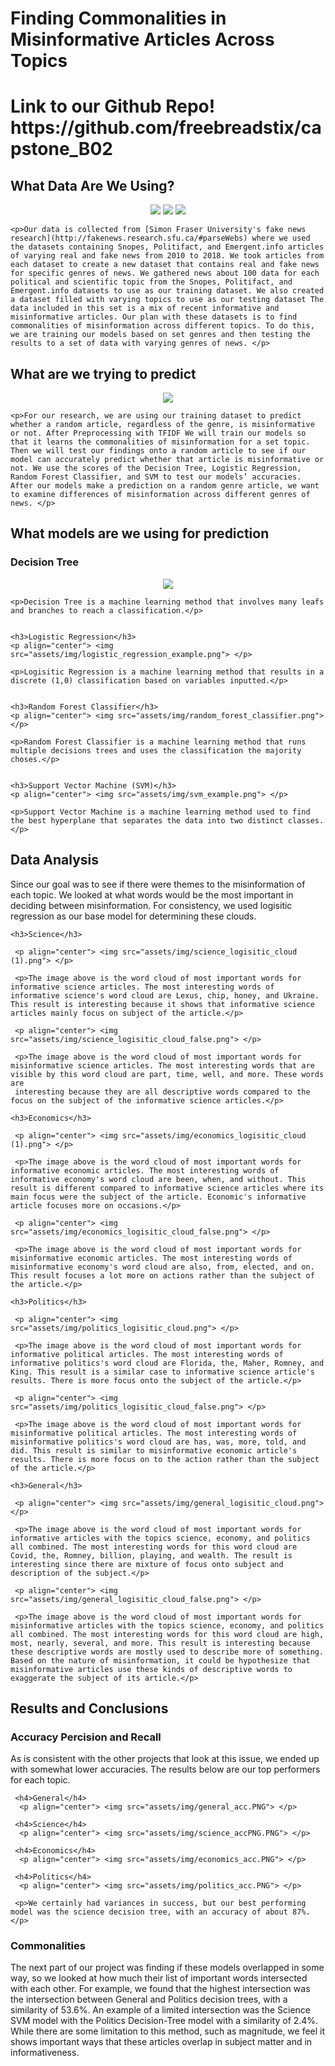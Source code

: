 <html lang="en">
 <head>
  <title>Finding Commonalities in Misinformative Articles Across Topics</title>
 </head>
 <body>
  <h1>Finding Commonalities in Misinformative Articles Across Topics</h1>
  <h1>Link to our Github Repo! https://github.com/freebreadstix/capstone_B02</h1>
   <h2>What Data Are We Using?</h2>
    <p align="center"><img src="assets/img/Snopes.png">    <img src="assets/img/Polifact.png">     <img src="assets/img/emergent.jfif"></p>

    <p>Our data is collected from [Simon Fraser University's fake news research](http://fakenews.research.sfu.ca/#parseWebs) where we used the datasets containing Snopes, Politifact, and Emergent.info articles of varying real and fake news from 2010 to 2018. We took articles from each dataset to create a new dataset that contains real and fake news for specific genres of news. We gathered news about 100 data for each political and scientific topic from the Snopes, Politifact, and Emergent.info datasets to use as our training dataset. We also created a dataset filled with varying topics to use as our testing dataset The data included in this set is a mix of recent informative and misinformative articles. Our plan with these datasets is to find commonalities of misinformation across different topics. To do this, we are training our models based on set genres and then testing the results to a set of data with varying genres of news. </p>
   <h2>What are we trying to predict</h2>
    <p align="center"> <img src="assets/img/infowars.png"> </p>

    <p>For our research, we are using our training dataset to predict whether a random article, regardless of the genre, is misinformative or not. After Preprocessing with TFIDF We will train our models so that it learns the commonalities of misinformation for a set topic. Then we will test our findings onto a random article to see if our model can accurately predict whether that article is misinformative or not. We use the scores of the Decision Tree, Logistic Regression, Random Forest Classifier, and SVM to test our models’ accuracies. After our models make a prediction on a random genre article, we want to examine differences of misinformation across different genres of news. </p>
   <h2>What models are we using for prediction</h2>
    <h3>Decision Tree </h3>
    <p align="center"> <img src="assets/img/decision_tree_example.png"> </p>

    <p>Decision Tree is a machine learning method that involves many leafs and branches to reach a classification.</p>


    <h3>Logistic Regression</h3>
    <p align="center"> <img src="assets/img/logistic_regression_example.png"> </p>

    <p>Logisitic Regression is a machine learning method that results in a discrete (1,0) classification based on variables inputted.</p>


    <h3>Random Forest Classifier</h3>
    <p align="center"> <img src="assets/img/random_forest_classifier.png"> </p>

    <p>Random Forest Classifier is a machine learning method that runs multiple decisions trees and uses the classification the majority choses.</p>


    <h3>Support Vector Machine (SVM)</h3>
    <p align="center"> <img src="assets/img/svm_example.png"> </p>

    <p>Support Vector Machine is a machine learning method used to find the best hyperplane that separates the data into two distinct classes.</p>


   <h2>Data Analysis</h2>
    <p>Since our goal was to see if there were themes to the misinformation of each topic. We looked at what words would be the most important in deciding between misinformation. For consistency, we used logisitic regression as our base model for determining these clouds.</p>

    <h3>Science</h3>

     <p align="center"> <img src="assets/img/science_logisitic_cloud (1).png"> </p>

     <p>The image above is the word cloud of most important words for informative science articles. The most interesting words of informative science's word cloud are Lexus, chip, honey, and Ukraine. This result is interesting because it shows that informative science articles mainly focus on subject of the article.</p>

     <p align="center"> <img src="assets/img/science_logisitic_cloud_false.png"> </p>

     <p>The image above is the word cloud of most important words for misinformative science articles. The most interesting words that are visible by this word cloud are part, time, well, and more. These words are 
     interesting because they are all descriptive words compared to the focus on the subject of the informative science articles.</p>

    <h3>Economics</h3>

     <p align="center"> <img src="assets/img/economics_logisitic_cloud (1).png"> </p>

     <p>The image above is the word cloud of most important words for informative economic articles. The most interesting words of informative economy's word cloud are been, when, and without. This result is different compared to informative science articles where its main focus were the subject of the article. Economic's informative article focuses more on occasions.</p>

     <p align="center"> <img src="assets/img/economics_logisitic_cloud_false.png"> </p>

     <p>The image above is the word cloud of most important words for misinformative economic articles. The most interesting words of misinformative economy's word cloud are also, from, elected, and on. This result focuses a lot more on actions rather than the subject of the article.</p>

    <h3>Politics</h3>

     <p align="center"> <img src="assets/img/politics_logisitic_cloud.png"> </p>

     <p>The image above is the word cloud of most important words for informative political articles. The most interesting words of informative politics's word cloud are Florida, the, Maher, Romney, and King. This result is a similar case to informative science article's results. There is more focus onto the subject of the article.</p>

     <p align="center"> <img src="assets/img/politics_logisitic_cloud_false.png"> </p>

     <p>The image above is the word cloud of most important words for misinformative political articles. The most interesting words of misinformative politics's word cloud are has, was, more, told, and did. This result is similar to misinformative economic article's results. There is more focus on to the action rather than the subject of the article.</p>

    <h3>General</h3>

     <p align="center"> <img src="assets/img/general_logisitic_cloud.png"> </p>

     <p>The image above is the word cloud of most important words for informative articles with the topics science, economy, and politics all combined. The most interesting words for this word cloud are Covid, the, Romney, billion, playing, and wealth. The result is interesting since there are mixture of focus onto subject and description of the subject.</p>

     <p align="center"> <img src="assets/img/general_logisitic_cloud_false.png"> </p>

     <p>The image above is the word cloud of most important words for misinformative articles with the topics science, economy, and politics all combined. The most interesting words for this word cloud are high, most, nearly, several, and more. This result is interesting because these descriptive words are mostly used to describe more of something. Based on the nature of misinformation, it could be hypothesize that misinformative articles use these kinds of descriptive words to exaggerate the subject of its article.</p>

   <h2>Results and Conclusions</h2>
    <h3>Accuracy Percision and Recall</h3>
     <p>As is consistent with the other projects that look at this issue, we ended up with somewhat lower accuracies. The results below are our top performers for each topic.</p>

     <h4>General</h4>
      <p align="center"> <img src="assets/img/general_acc.PNG"> </p>

     <h4>Science</h4>
      <p align="center"> <img src="assets/img/science_accPNG.PNG"> </p>

     <h4>Economics</h4>
      <p align="center"> <img src="assets/img/economics_acc.PNG"> </p>

     <h4>Politics</h4>
      <p align="center"> <img src="assets/img/politics_acc.PNG"> </p>

     <p>We certainly had variances in success, but our best performing model was the science decision tree, with an accuracy of about 87%.</p>

   <h3>Commonalities</h3>
    <p>The next part of our project was finding if these models overlapped in some way, so we looked at how much their list of important words intersected with each other. For example, we found that the highest intersection was the intersection between General and Politics decision trees, with a similarity of 53.6%. An example of a limited intersection was the Science SVM model with the Politics Decision-Tree model with a similarity of 2.4%. While there are some limitation to this method, such as magnitude, we feel it shows important ways that these articles overlap in subject matter and in informativeness.</p>
 </body>

</html>
